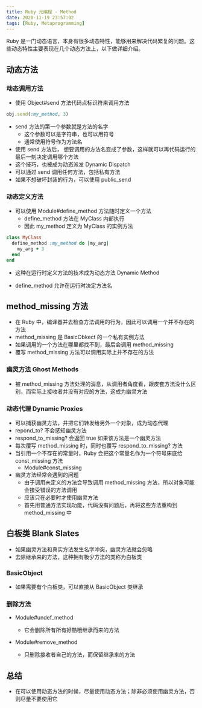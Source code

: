 ```yaml
---
title: Ruby 元编程 - Method
date: 2020-11-19 23:57:02
tags: [Ruby, Metaprogramming]
---
```


Ruby 是一门动态语言，本身有很多动态特性，能够用来解决代码繁复的问题。这些动态特性主要表现在几个动态方法上，以下做详细介绍。

<!--more-->

## 动态方法

### 动态调用方法

- 使用 Object#send 方法代码点标识符来调用方法

```ruby
obj.send(:my_method, 3)
```

- send 方法的第一个参数就是方法的名字
  - 这个参数可以是字符串，也可以用符号
  - 通常使用符号作为方法名
- 使用 send 方法后， 想要调用的方法名变成了参数，这样就可以再代码运行的最后一刻决定调用哪个方法
- 这个技巧，也被成为动态派发 Dynamic Dispatch
- 可以通过 send 调用任何方法，包括私有方法
- 如果不想破坏封装的行为，可以使用 public_send


### 动态定义方法

- 可以使用 Module#define_method 方法随时定义一个方法
  - define_method 方法在 MyClass 内部执行
  - 因此 my_method 定义为 MyClass 的实例方法

```ruby
class MyClass
  define_method :my_method do |my_arg|
    my_arg + 3
  end
end
```

- 这种在运行时定义方法的技术成为动态方法 Dynamic Method

- define_method 允许在运行时决定方法名

## method_missing 方法

- 在 Ruby 中，编译器并去检查方法调用的行为，因此可以调用一个并不存在的方法
- method_missing 是 BasicObkect 的一个私有实例方法
- 如果调用的一个方法在哪里都找不到，最后会调用 method_missing
- 覆写 method_missing 方法可以调用实际上并不存在的方法

### 幽灵方法 Ghost Methods

- 被 method_missing 方法处理的消息，从调用者角度看，跟皮套方法没什么区别，而实际上接收者并没有对应的方法，这成为幽灵方法

### 动态代理 Dynamic Proxies

- 可以捕获幽灵方法，并把它们转发给另外一个对象，成为动态代理
- repond_to? 不会感知幽灵方法
- respond_to_missing? 会返回 true 如果该方法是一个幽灵方法
- 每次覆写 method_missing 时，同时也覆写 respond_to_missing? 方法
- 当引用一个不存在的常量时，Ruby 会把这个常量名作为一个符号床底给 const_missing 方法
  - Module#const_missing
- 幽灵方法经常会遇到的问题
  - 由于调用未定义的方法会导致调用 method_missing 方法，所以对象可能会接受错误的方法调用
  - 应该只在必要时才使用幽灵方法
  - 首先用普通方法实现功能，代码没有问题后，再将这些方法重构到 method_missing 中

## 白板类 Blank Slates

- 如果幽灵方法和真实方法发生名字冲突，幽灵方法就会忽略
- 去除继承来的方法，这种拥有极少方法的类称为白板类

### BasicObject

- 如果需要有个白板类，可以直接从 BasicObject 类继承

### 删除方法

- Module#undef_method
  - 它会删除所有所有好酷哦继承而来的方法

- Module#remove_method
  - 只删除接收者自己的方法，而保留继承来的方法

## 总结

- 在可以使用动态方法的时候，尽量使用动态方法；除非必须使用幽灵方法，否则尽量不要使用它
